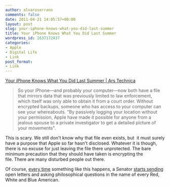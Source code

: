 ```yaml
---
author: alvaroserrano
comments: false
date: 2011-04-21 14:05:57+00:00
layout: post
slug: your-iphone-knows-what-you-did-last-summer
title: Your iPhone Knows What You Did Last Summer
wordpress_id: 1637172437
categories:
- Apple
- Digital Life
- Link
post_format:
- Link
---
```


[Your iPhone Knows What You Did Last Summer | Ars Technica](http://arstechnica.com/apple/news/2011/04/how-apple-tracks-your-location-without-your-consent-and-why-it-matters.ars)


<blockquote>So your iPhone—and probably your computer—now both have a file that mirrors data that was previously limited to law enforcement, which itself was only able to obtain it from a court order. Without encrypted backups, someone who has access to your computer can see your whereabouts. "By passively logging your location without your permission, Apple have made it possible for anyone from a jealous spouse to a private investigator to get a detailed picture of your movements".</blockquote>


This is scary. We still don't know why that file even exists, but  it must surely have a purpose that Apple so far hasn't disclosed. Whatever it is though, there is no excuse for just leaving the file there unprotected. The bare minimum precaution that they should have taken is encrypting the file. There are many disturbed people out there.

Of course, [every time](http://schumer.senate.gov/new_website/record.cfm?id=326405) something like this happens, a Senator [starts sending](http://arstechnica.com/apple/news/2011/04/senator-questions-apple-in-wake-of-ios-tracking-scandal.ars) open letters and asking philosophical questions in the name of every Red, White and Blue American.
